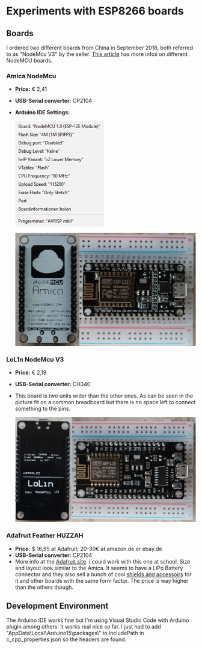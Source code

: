 # Experiments with ESP8266 boards

## Boards
I ordered two different boards from China in September 2018, both referred to as "NodeMcu V3" by the seller. [This article](https://frightanic.com/iot/comparison-of-esp8266-nodemcu-development-boards/#adafruit-sparkfun) has more infos on different NodeMCU boards.

### Amica NodeMcu
- __Price:__ € 2,41
- __USB-Serial converter:__ CP2104
- __Arduino IDE Settings:__

    ![](images/AmicaArduinoSettings.png)

    ![](images/Amica_NodeMcu.jpg)


### LoL1n NodeMcu V3
- __Price:__ € 2,19
- __USB-Serial converter:__ CH340
- This board is two units wider than the other ones. As can be seen in the picture fit on a common breadboard but there is no space left to connect something to the pins.

    ![](images/LoL1n_NodeMcuV3.jpg)


### Adafruit Feather HUZZAH
- __Price:__ $ 16,95 at Adafruit; 20-30€ at amazon.de or ebay.de
- __USB-Serial converter:__ CP2104
- More info at the [Adafruit site](https://www.adafruit.com/product/2821). I could work with this one at school. Size and layout look similar to the Amica. It seems to have a LiPo Battery connector and they also sell a bunch of cool [shields and accessoirs](https://www.adafruit.com/category/943) for it and other boards with the same form factor.
The price is way higher than the others though.


## Development Environment
The Arduino IDE works fine but I'm using Visual Studio Code with Arduino plugin among others. It works real nice so far. I just had to add "AppData\\Local\\Arduino15\\packages\\" to includePath in c_cpp_properties.json so the headers are found.
